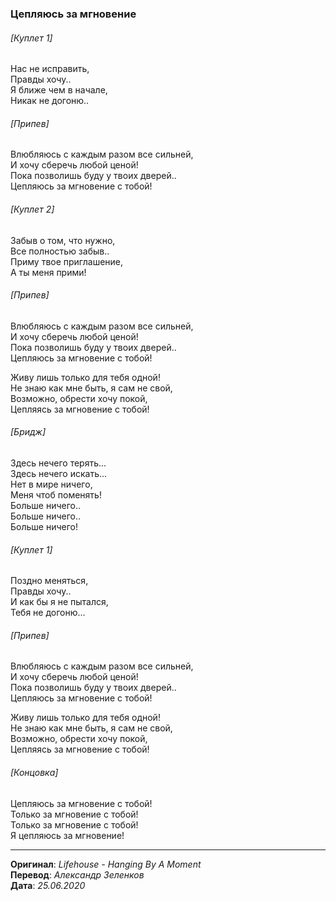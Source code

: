 ### Цепляюсь за мгновение

###### [Куплет 1]

Нас не исправить, \
Правды хочу.. \
Я ближе чем в начале, \
Никак не догоню..

###### [Припев]

Влюбляюсь с каждым разом все сильней, \
И хочу сберечь любой ценой! \
Пока позволишь буду у твоих дверей.. \
Цепляюсь за мгновение с тобой!

###### [Куплет 2]

Забыв о том, что нужно, \
Все полностью забыв.. \
Приму твое приглашение, \
А ты меня прими!

###### [Припев]

Влюбляюсь с каждым разом все сильней, \
И хочу сберечь любой ценой! \
Пока позволишь буду у твоих дверей.. \
Цепляюсь за мгновение с тобой!

Живу лишь только для тебя одной! \
Не знаю как мне быть, я сам не свой, \
Возможно, обрести хочу покой, \
Цепляясь за мгновение с тобой!

###### [Бридж]

Здесь нечего терять... \
Здесь нечего искать... \
Нет в мире ничего, \
Меня чтоб поменять! \
Больше ничего.. \
Больше ничего.. \
Больше ничего!

###### [Куплет 1]

Поздно меняться, \
Правды хочу.. \
И как бы я не пытался, \
Тебя не догоню...

###### [Припев]

Влюбляюсь с каждым разом все сильней, \
И хочу сберечь любой ценой! \
Пока позволишь буду у твоих дверей.. \
Цепляюсь за мгновение с тобой!

Живу лишь только для тебя одной! \
Не знаю как мне быть, я сам не свой, \
Возможно, обрести хочу покой, \
Цепляясь за мгновение с тобой!

###### [Концовка]

Цепляюсь за мгновение с тобой! \
Только за мгновение с тобой! \
Только за мгновение с тобой! \
Я цепляюсь за мгновение!

---

**Оригинал**: _Lifehouse - Hanging By A Moment_ \
**Перевод**: _Александр Зеленков_ \
**Дата**: _25.06.2020_
